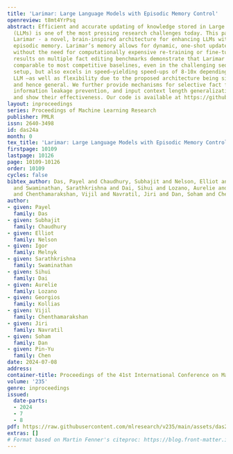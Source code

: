 ```yaml
---
title: 'Larimar: Large Language Models with Episodic Memory Control'
openreview: t8mt4YrPsq
abstract: Efficient and accurate updating of knowledge stored in Large Language Models
  (LLMs) is one of the most pressing research challenges today. This paper presents
  Larimar - a novel, brain-inspired architecture for enhancing LLMs with a distributed
  episodic memory. Larimar’s memory allows for dynamic, one-shot updates of knowledge
  without the need for computationally expensive re-training or fine-tuning. Experimental
  results on multiple fact editing benchmarks demonstrate that Larimar attains accuracy
  comparable to most competitive baselines, even in the challenging sequential editing
  setup, but also excels in speed—yielding speed-ups of 8-10x depending on the base
  LLM —as well as flexibility due to the proposed architecture being simple, LLM-agnostic,
  and hence general. We further provide mechanisms for selective fact forgetting,
  information leakage prevention, and input context length generalization with Larimar
  and show their effectiveness. Our code is available at https://github.com/IBM/larimar.
layout: inproceedings
series: Proceedings of Machine Learning Research
publisher: PMLR
issn: 2640-3498
id: das24a
month: 0
tex_title: 'Larimar: Large Language Models with Episodic Memory Control'
firstpage: 10109
lastpage: 10126
page: 10109-10126
order: 10109
cycles: false
bibtex_author: Das, Payel and Chaudhury, Subhajit and Nelson, Elliot and Melnyk, Igor
  and Swaminathan, Sarathkrishna and Dai, Sihui and Lozano, Aurelie and Kollias, Georgios
  and Chenthamarakshan, Vijil and Navratil, Jiri and Dan, Soham and Chen, Pin-Yu
author:
- given: Payel
  family: Das
- given: Subhajit
  family: Chaudhury
- given: Elliot
  family: Nelson
- given: Igor
  family: Melnyk
- given: Sarathkrishna
  family: Swaminathan
- given: Sihui
  family: Dai
- given: Aurelie
  family: Lozano
- given: Georgios
  family: Kollias
- given: Vijil
  family: Chenthamarakshan
- given: Jiri
  family: Navratil
- given: Soham
  family: Dan
- given: Pin-Yu
  family: Chen
date: 2024-07-08
address:
container-title: Proceedings of the 41st International Conference on Machine Learning
volume: '235'
genre: inproceedings
issued:
  date-parts:
  - 2024
  - 7
  - 8
pdf: https://raw.githubusercontent.com/mlresearch/v235/main/assets/das24a/das24a.pdf
extras: []
# Format based on Martin Fenner's citeproc: https://blog.front-matter.io/posts/citeproc-yaml-for-bibliographies/
---
```

